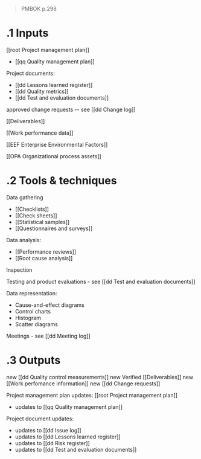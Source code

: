 > PMBOK p.298
# .1 Inputs

[[root Project management plan]]
* [[qq Quality management plan]]

Project documents:
* [[dd Lessons learned register]]
* [[dd Quality metrics]]
* [[dd Test and evaluation documents]]

approved change requests -- see [[dd Change log]]

[[Deliverables]]

[[Work performance data]]

[[EEF Enterprise Environmental Factors]]

[[OPA Organizational process assets]]

# .2 Tools & techniques
Data gathering
* [[Checklists]]
* [[Check sheets]]
* [[Statistical samples]]
* [[Questionnaires and surveys]]

Data analysis:
* [[Performance reviews]]
* [[Root cause analysis]]

Inspection

Testing and product evaluations - see [[dd Test and evaluation documents]]

Data representation:
* Cause-and-effect diagrams
* Control charts
* Histogram
* Scatter diagrams

Meetings - see [[dd Meeting log]]

# .3 Outputs
new [[dd Quality control measurements]]
new Verified [[Deliverables]]
new [[Work perfomance information]]
new [[dd Change requests]]

Project management plan updates: [[root Project management plan]]
* updates to [[qq Quality management plan]]

Project document updates:
* updates to [[dd Issue log]]
* updates to [[dd Lessons learned register]]
* updates to [[dd Risk register]]
* updates to [[dd Test and evaluation documents]]



